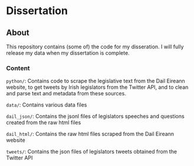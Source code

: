 # Dissertation

## About
This repository contains (some of) the code for my disseration. I will fully release my data when my dissertation is complete.

### Content
`python/`: Contains code to scrape the legislative text from the Dail Eireann website, to get tweets by Irish legislators from the Twitter API,
and to clean and parse text and metadata from these sources.

`data/`: Contains various data files

`dail_json/`: Contains the jsonl files of legislators speeches and questions created from the raw html files

`dail_html/`: Contains the raw html files scraped from the Dail Eireann website

`tweets/`: Contains the json files of legislators tweets obtained from the Twitter API